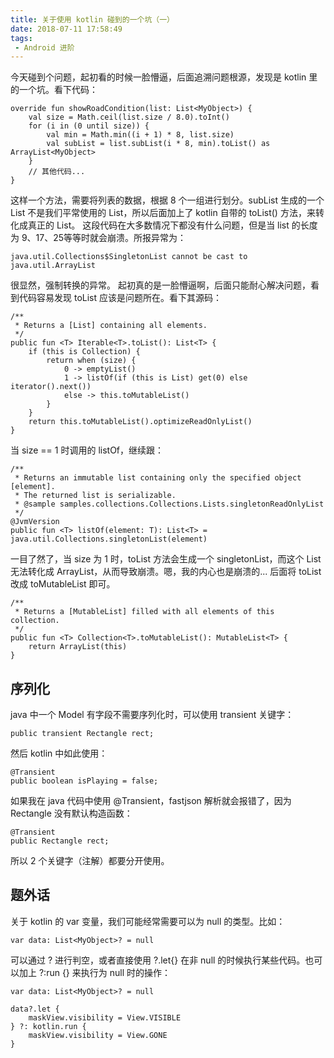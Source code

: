 ```yaml
---
title: 关于使用 kotlin 碰到的一个坑（一）
date: 2018-07-11 17:58:49
tags:
 - Android 进阶
---
```

今天碰到个问题，起初看的时候一脸懵逼，后面追溯问题根源，发现是 kotlin 里的一个坑。看下代码：
```
override fun showRoadCondition(list: List<MyObject>) {
    val size = Math.ceil(list.size / 8.0).toInt()
    for (i in (0 until size)) {
        val min = Math.min((i + 1) * 8, list.size)
        val subList = list.subList(i * 8, min).toList() as ArrayList<MyObject>
    }
    // 其他代码...
}
```
这样一个方法，需要将列表的数据，根据 8 个一组进行划分。subList 生成的一个 List 不是我们平常使用的 List，所以后面加上了 kotlin 自带的 toList() 方法，来转化成真正的 List。
这段代码在大多数情况下都没有什么问题，但是当 list 的长度为 9、17、25等等时就会崩溃。所报异常为：
```
java.util.Collections$SingletonList cannot be cast to java.util.ArrayList
```

<!-- more -->

很显然，强制转换的异常。
起初真的是一脸懵逼啊，后面只能耐心解决问题，看到代码容易发现 toList 应该是问题所在。看下其源码：
```
/**
 * Returns a [List] containing all elements.
 */
public fun <T> Iterable<T>.toList(): List<T> {
    if (this is Collection) {
        return when (size) {
            0 -> emptyList()
            1 -> listOf(if (this is List) get(0) else iterator().next())
            else -> this.toMutableList()
        }
    }
    return this.toMutableList().optimizeReadOnlyList()
}
```
当 size == 1 时调用的 listOf，继续跟：
```
/**
 * Returns an immutable list containing only the specified object [element].
 * The returned list is serializable.
 * @sample samples.collections.Collections.Lists.singletonReadOnlyList
 */
@JvmVersion
public fun <T> listOf(element: T): List<T> = java.util.Collections.singletonList(element)
```
一目了然了，当 size 为 1 时，toList 方法会生成一个 singletonList，而这个 List 无法转化成 ArrayList，从而导致崩溃。嗯，我的内心也是崩溃的...
后面将 toList 改成 toMutableList 即可。
```
/**
 * Returns a [MutableList] filled with all elements of this collection.
 */
public fun <T> Collection<T>.toMutableList(): MutableList<T> {
    return ArrayList(this)
}
```

## 序列化
java 中一个 Model 有字段不需要序列化时，可以使用 transient 关键字：
```
public transient Rectangle rect;
```
然后 kotlin 中如此使用：
```
@Transient
public boolean isPlaying = false;
```
如果我在 java 代码中使用 @Transient，fastjson 解析就会报错了，因为 Rectangle 没有默认构造函数：
```
@Transient
public Rectangle rect;
```
所以 2 个关键字（注解）都要分开使用。

## 题外话
关于 kotlin 的 var 变量，我们可能经常需要可以为 null 的类型。比如：
```
var data: List<MyObject>? = null
```
可以通过 ? 进行判空，或者直接使用 ?.let{} 在非 null 的时候执行某些代码。也可以加上 ?:run {} 来执行为 null 时的操作：
```
var data: List<MyObject>? = null

data?.let {
    maskView.visibility = View.VISIBLE
} ?: kotlin.run {
    maskView.visibility = View.GONE
}
```